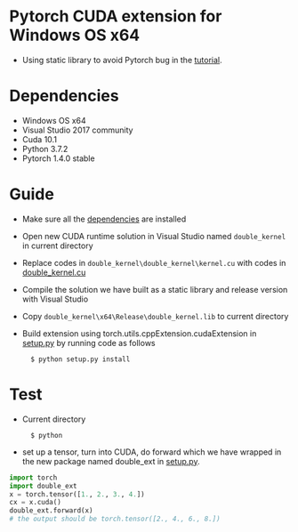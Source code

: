 # Pytorch CUDA extension for Windows OS x64

- Using static library to avoid Pytorch bug in the [tutorial]((http://pytorch.org/tutorials/advanced/cpp_extension.html)).

# Dependencies

- Windows OS x64
- Visual Studio 2017 community
- Cuda 10.1
- Python 3.7.2
- Pytorch 1.4.0 stable

# Guide

- Make sure all the [dependencies]() are installed
- Open new CUDA runtime solution in Visual Studio named `double_kernel` in current directory
- Replace codes in `double_kernel\double_kernel\kernel.cu` with codes in [double_kernel.cu](double_kernel.cu)
- Compile the solution we have built as a static library and release version with Visual Studio
- Copy `double_kernel\x64\Release\double_kernel.lib` to current directory
- Build extension using torch.utils.cppExtension.cudaExtension in [setup.py](.\setup.py) by running code as follows

        $ python setup.py install

# Test

- Current directory
  
        $ python
- set up a tensor, turn into CUDA, do forward which we have wrapped in the new package named double_ext in [setup.py](.\setup.py).

```python
import torch
import double_ext
x = torch.tensor([1., 2., 3., 4.])
cx = x.cuda()
double_ext.forward(x)
# the output should be torch.tensor([2., 4., 6., 8.])
```